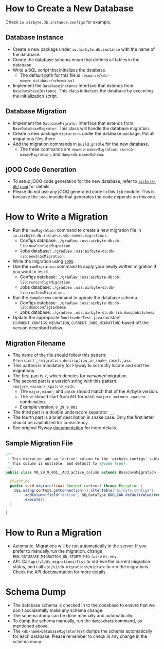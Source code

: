 # How to Create a New Database

Check `io.airbyte.db.instance.configs` for example.

## Database Instance
- Create a new package under `io.airbyte.db.instance` with the name of the database.
- Create the database schema enum that defines all tables in the database.
- Write a SQL script that initializes the database.
  - The default path for this file is `resource/<db-name>_database/schema.sql`.
- Implement the `DatabaseInstance` interface that extends from `BaseDatabaseInstance`. This class initializes the database by executing the initialization script.

## Database Migration
- Implement the `DatabaseMigrator` interface that extends from `BaseDatabaseMigrator`. This class will handle the database migration.
- Create a new package `migrations` under the database package. Put all migrations files there.
- Add the migration commands in `build.gradle` for the new database.
  - The three commands are `new<db-name>Migration`, `run<db-name>Migration`, and `dump<db-name>Schema`.

## jOOQ Code Generation
- To setup jOOQ code generation for the new database, refer to [`airbyte-db/jooq`](../jooq/README.md) for details.
- Please do not use any jOOQ generated code in this `lib` module. This is because the `jooq` module that generates the code depends on this one.

# How to Write a Migration
- Run the `newMigration` command to create a new migration file in `io.airbyte.db.instance.<db-name>.migrations`.
  - Configs database: `./gradlew :oss:airbyte-db:db-lib:newConfigsMigration`.
  - Jobs database: `./gradlew :oss:airbyte-db:db-lib:newJobsMigration`.
- Write the migration using [`jOOQ`](https://www.jooq.org/).
- Use the `runMigration` command to apply your newly written migration if you want to test it.
  - Configs database: `./gradlew :oss:airbyte-db:db-lib:runConfigsMigration`.
  - Jobs database: `./gradlew :oss:airbyte-db:db-lib:runJobsMigration`.
- Run the `dumpSchema` command to update the database schema.
  - Configs database: `./gradlew :oss:airbyte-db:db-lib:dumpConfigsSchema`
  - Jobs database: `./gradlew :oss:airbyte-db:db-lib:dumpJobsSchema`
- Update the appropriate `BootloaderTest.java` constant (`CURRENT_CONFIGS_MIGRATION`, `CURRENT_JOBS_MIGRATION`) based off the version described below.

## Migration Filename
- The name of the file should follow this pattern: `V(version)__(migration_description_in_snake_case).java`.
- This pattern is mandatory for Flyway to correctly locate and sort the migrations.
- The first part is `V`, which denotes for *versioned* migration.
- The second part is a version string with this pattern: `<major>_<minor>_<patch>_<id>`.
  - The `major`, `minor`, and `patch` should match that of the Airbyte version.
  - The `id` should start from `001` for each `<major>_<minor>_<patch>` combination.
  - Example version: `0_29_9_001`
- The third part is a double underscore separator `__`.
- The fourth part is a brief description in snake case. Only the first letter should be capitalized for consistency. 
- See original Flyway [documentation](https://flywaydb.org/documentation/concepts/migrations#naming-1) for more details.

## Sample Migration File

```java
/**
 * This migration add an "active" column to the "airbyte_configs" table.
 * This column is nullable, and default to {@code true}.
 */
public class V0_29_9_001__Add_active_column extends BaseJavaMigration {

  @Override
  public void migrate(final Context context) throws Exception {
    DSL.using(context.getConnection()).alterTable("airbyte_configs")
        .addColumn(field("active", SQLDataType.BOOLEAN.defaultValue(true).nullable(true)))
        .execute();
  }

}
```

# How to Run a Migration
- Automatic. Migrations will be run automatically in the server. If you prefer to manually run the migration, change `RUN_DATABASE_MIGRATION_ON_STARTUP` to `false` in `.env`.
- API. Call `api/v1/db_migrations/list` to retrieve the current migration status, and call `api/v1/db_migrations/migrate` to run the migrations. Check the API [documentation](https://airbyte-public-api-docs.s3.us-east-2.amazonaws.com/rapidoc-api-docs.html#tag--db_migration) for more details.

# Schema Dump
- The database schema is checked in to the codebase to ensure that we don't accidentally make any schema change.
- The schema dump can be done manually and automatically.
- To dump the schema manually, run the `dumpSchema` command, as mentioned above.
- The `<db-name>DatabaseMigratorTest` dumps the schema automatically for each database. Please remember to check in any change in the schema dump.
